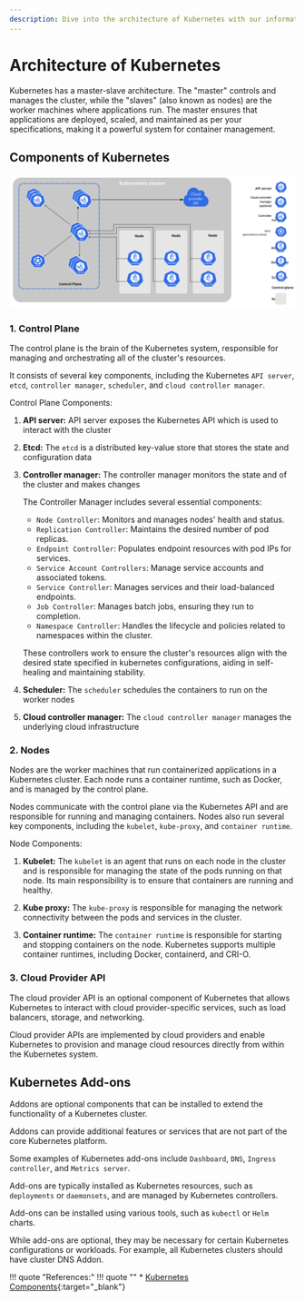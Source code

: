 ```yaml
---
description: Dive into the architecture of Kubernetes with our informative guide. Understand the inner workings and components that power container orchestration.
---
```


# Architecture of Kubernetes

Kubernetes has a master-slave architecture. The "master" controls and manages the cluster, while the "slaves" (also known as nodes) are the worker machines where applications run. The master ensures that applications are deployed, scaled, and maintained as per your specifications, making it a powerful system for container management.


## Components of Kubernetes

<p align="center">
    <img src="../../../assets/eks-course-images/kubernetes-overview-and-architecture/components-of-kubernetes.svg" alt="Components of Kubernetes" />
</p>

### 1. Control Plane

The control plane is the brain of the Kubernetes system, responsible for managing and orchestrating all of the cluster's resources.

It consists of several key components, including the Kubernetes `API server`, `etcd`, `controller manager`, `scheduler`, and `cloud controller manager`.

Control Plane Components:

1. **API server:** API server exposes the Kubernetes API which is used to interact with the cluster
2. **Etcd:** The `etcd` is a distributed key-value store that stores the state and configuration data
3. **Controller manager:** The controller manager monitors the state and of the cluster and makes changes

    The Controller Manager includes several essential components:

    - `Node Controller`: Monitors and manages nodes' health and status.
    - `Replication Controller`: Maintains the desired number of pod replicas.
    - `Endpoint Controller`: Populates endpoint resources with pod IPs for services.
    - `Service Account Controllers`: Manage service accounts and associated tokens.
    - `Service Controller`: Manages services and their load-balanced endpoints.
    - `Job Controller`: Manages batch jobs, ensuring they run to completion.
    - `Namespace Controller`: Handles the lifecycle and policies related to namespaces within the cluster.

    These controllers work to ensure the cluster's resources align with the desired state specified in kubernetes configurations, aiding in self-healing and maintaining stability.

4. **Scheduler:** The `scheduler` schedules the containers to run on the worker nodes
5. **Cloud controller manager:** The `cloud controller manager` manages the underlying cloud infrastructure


### 2. Nodes

Nodes are the worker machines that run containerized applications in a Kubernetes cluster. Each node runs a container runtime, such as Docker, and is managed by the control plane. 

Nodes communicate with the control plane via the Kubernetes API and are responsible for running and managing containers. Nodes also run several key components, including the `kubelet`, `kube-proxy`, and `container runtime`.

Node Components:

1. **Kubelet:** The `kubelet` is an agent that runs on each node in the cluster and is responsible for managing the state of the pods running on that node. Its main responsibility is to ensure that containers are running and healthy.

2. **Kube proxy:** The `kube-proxy` is responsible for managing the network connectivity between the pods and services in the cluster.

3. **Container runtime:** The `container runtime` is responsible for starting and stopping containers on the node. Kubernetes supports multiple container runtimes, including Docker, containerd, and CRI-O.


### 3. Cloud Provider API

The cloud provider API is an optional component of Kubernetes that allows Kubernetes to interact with cloud provider-specific services, such as load balancers, storage, and networking. 

Cloud provider APIs are implemented by cloud providers and enable Kubernetes to provision and manage cloud resources directly from within the Kubernetes system.


## Kubernetes Add-ons

Addons are optional components that can be installed to extend the functionality of a Kubernetes cluster.

Addons can provide additional features or services that are not part of the core Kubernetes platform.

Some examples of Kubernetes add-ons include `Dashboard`, `DNS`, `Ingress controller`, and `Metrics server`.

Add-ons are typically installed as Kubernetes resources, such as `deployments` or `daemonsets`, and are managed by Kubernetes controllers.

Add-ons can be installed using various tools, such as `kubectl` or `Helm` charts.

While add-ons are optional, they may be necessary for certain Kubernetes configurations or workloads. For example, all Kubernetes clusters should have cluster DNS Addon.


!!! quote "References:"
    !!! quote ""
        * [Kubernetes Components]{:target="_blank"}



<!-- Hyperlinks -->
[Kubernetes Components]: https://kubernetes.io/docs/concepts/overview/components/